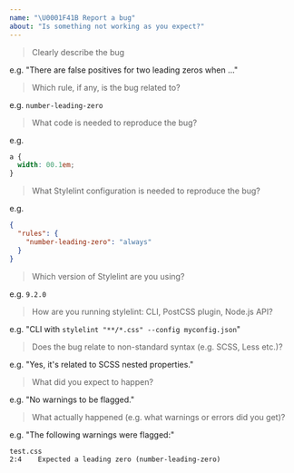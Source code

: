 ```yaml
---
name: "\U0001F41B Report a bug"
about: "Is something not working as you expect?"
---
```


<!-- Please answer the following. We close issues that don't. -->

> Clearly describe the bug

e.g. "There are false positives for two leading zeros when ..."

> Which rule, if any, is the bug related to?

e.g. `number-leading-zero`

> What code is needed to reproduce the bug?

e.g.

```css
a {
  width: 00.1em;
}
```

> What Stylelint configuration is needed to reproduce the bug?

e.g.

```json
{
  "rules": {
    "number-leading-zero": "always"
  }
}
```

> Which version of Stylelint are you using?

e.g. `9.2.0`

> How are you running stylelint: CLI, PostCSS plugin, Node.js API?

e.g. "CLI with `stylelint "**/*.css" --config myconfig.json`"

> Does the bug relate to non-standard syntax (e.g. SCSS, Less etc.)?

e.g. "Yes, it's related to SCSS nested properties."

> What did you expect to happen?

e.g. "No warnings to be flagged."

> What actually happened (e.g. what warnings or errors did you get)?

e.g. "The following warnings were flagged:"

```shell
test.css
2:4    Expected a leading zero (number-leading-zero)
```

<!--
Before posting, please check that the bug hasn't already been:
-  fixed in the next release (https://github.com/stylelint/stylelint/blob/master/CHANGELOG.md)
-  discussed previously (https://github.com/stylelint/stylelint/search)

You can help us fix the bug more quickly by:
1. Figuring out what needs doing and proposing it.
2. Writing the code and submitting a PR once the bug is confirmed.
-->
